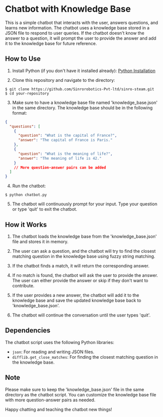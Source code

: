 # Chatbot with Knowledge Base

This is a simple chatbot that interacts with the user, answers questions, and learns new information. The chatbot uses a knowledge base stored in a JSON file to respond to user queries. If the chatbot doesn't know the answer to a question, it will prompt the user to provide the answer and add it to the knowledge base for future reference.

## How to Use

1. Install Python (if you don't have it installed already): [Python Installation](https://www.python.org/downloads/)

2. Clone this repository and navigate to the directory:

```
$ git clone https://github.com/Sinrorobotics-Pvt-ltd/sinro-steam.git
$ cd your-repository
```

3. Make sure to have a knowledge base file named 'knowledge_base.json' in the same directory. The knowledge base should be in the following format:

```json
{
  "questions": [
    {
      "question": "What is the capital of France?",
      "answer": "The capital of France is Paris."
    },
    {
      "question": "What is the meaning of life?",
      "answer": "The meaning of life is 42."
    }
    // More question-answer pairs can be added
  ]
}
```

4. Run the chatbot:

```
$ python chatbot.py
```

5. The chatbot will continuously prompt for your input. Type your question or type 'quit' to exit the chatbot.

## How it Works

1. The chatbot loads the knowledge base from the 'knowledge_base.json' file and stores it in memory.

2. The user can ask a question, and the chatbot will try to find the closest matching question in the knowledge base using fuzzy string matching.

3. If the chatbot finds a match, it will return the corresponding answer.

4. If no match is found, the chatbot will ask the user to provide the answer. The user can either provide the answer or skip if they don't want to contribute.

5. If the user provides a new answer, the chatbot will add it to the knowledge base and save the updated knowledge base back to 'knowledge_base.json'.

6. The chatbot will continue the conversation until the user types 'quit'.

## Dependencies

The chatbot script uses the following Python libraries:

- `json`: For reading and writing JSON files.
- `difflib.get_close_matches`: For finding the closest matching question in the knowledge base.

## Note

Please make sure to keep the 'knowledge_base.json' file in the same directory as the chatbot script. You can customize the knowledge base file with more question-answer pairs as needed.

Happy chatting and teaching the chatbot new things!